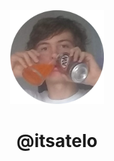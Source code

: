 <div align="center">
    <img src="./gallery/soda.png" style="width:150px;height:150px;"><br>
    <h1>@itsatelo</h1>